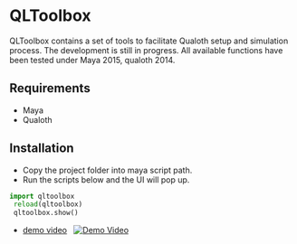 # QLToolbox

QLToolbox contains a set of tools to facilitate Qualoth setup and simulation process.
The development is still in progress. 
All available functions have been tested under Maya 2015, qualoth 2014.

## Requirements
- Maya
- Qualoth

## Installation
- Copy the project folder into maya script path. 
- Run the scripts below and the UI will pop up.
```python
import qltoolbox
 reload(qltoolbox)
 qltoolbox.show()
```
- [demo video](https://vimeo.com/233767786/)  
[![Demo Video](https://i.vimeocdn.com/video/655178214_100x75.jpg)](https://vimeo.com/233767786 "demo video")
